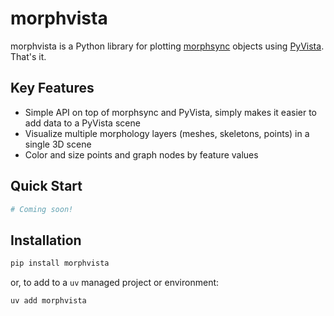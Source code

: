 # morphvista

morphvista is a Python library for plotting [morphsync](https://github.com/bdpedigo/morphsync) objects using [PyVista](https://www.pyvista.org/). That's it.

## Key Features

- Simple API on top of morphsync and PyVista, simply makes it easier to add data to a PyVista scene
- Visualize multiple morphology layers (meshes, skeletons, points) in a single 3D scene
- Color and size points and graph nodes by feature values


## Quick Start

```python
# Coming soon!
```

## Installation

```bash
pip install morphvista
```

or, to add to a `uv` managed project or environment:

```bash
uv add morphvista
```
